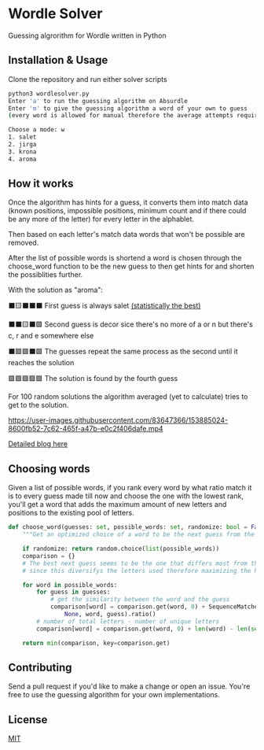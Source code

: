 # Wordle Solver

Guessing algrorithm for Wordle written in Python

## Installation & Usage

Clone the repository and run either solver scripts

```bash
python3 wordlesolver.py
Enter 'a' to run the guessing algorithm on Absurdle
Enter 'm' to give the guessing algorithm a word of your own to guess
(every word is allowed for manual therefore the average attempts required increases)

Choose a mode: w
1. salet
2. jirga
3. krona
4. aroma
```

## How it works

Once the algorithm has hints for a guess, it converts them into match data (known positions, impossible positions, minimum count and if there could be any more of the letter) for every letter in the alphablet.

Then based on each letter's match data words that won't be possible are removed.

After the list of possible words is shortend a word is chosen through the choose_word function to be the new guess to then get hints for and shorten the possiblities further.

With the solution as "aroma":

⬛🟨⬛⬛⬛ First guess is always salet [(statistically the best)](https://www.youtube.com/watch?v=fRed0Xmc2Wg)

⬛⬛🟨⬛🟩 Second guess is decor sice there's no more of a or n but there's c, r and e somewhere else

⬛🟩🟩⬛🟩 The guesses repeat the same process as the second until it reaches the solution

🟩🟩🟩🟩🟩 The solution is found by the fourth guess

For 100 random solutions the algorithm averaged (yet to calculate) tries to get to the solution.

https://user-images.githubusercontent.com/83647366/153885024-8600fb52-7c62-465f-a47b-e0c2f406dafe.mp4

[Detailed blog here](https://ansht.stck.me/post/16674/Hello-Wordle)

## Choosing words

Given a list of possible words, if you rank every word by what ratio match it is to every guess made till now and choose the one with the lowest rank, you'll get a word that adds the maximum amount of new letters and positions to the existing pool of letters.

```python
def choose_word(guesses: set, possible_words: set, randomize: bool = False):
    """Get an optimized choice of a word to be the next guess from the possible words"""

    if randomize: return random.choice(list(possible_words))
    comparison = {}
    # The best next guess seems to be the one that differs most from the previous guesses
    # since this diversifys the letters used therefore maximizing the hints received

    for word in possible_words:
        for guess in guesses:
            # get the similarity between the word and the guess
            comparison[word] = comparison.get(word, 0) + SequenceMatcher(
                None, word, guess).ratio()
        # number of total letters - number of unique letters
        comparison[word] = comparison.get(word, 0) + len(word) - len(set(word))

    return min(comparison, key=comparison.get)
```

## Contributing

Send a pull request if you'd like to make a change or open an issue. You're free to use the guessing algorithm for your own implementations.

## License

[MIT](https://github.com/anshunderscore/wordle_solver/blob/main/LICENSE)
